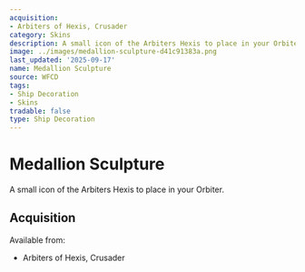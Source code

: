 ```yaml
---
acquisition:
- Arbiters of Hexis, Crusader
category: Skins
description: A small icon of the Arbiters Hexis to place in your Orbiter.
image: ../images/medallion-sculpture-d41c91383a.png
last_updated: '2025-09-17'
name: Medallion Sculpture
source: WFCD
tags:
- Ship Decoration
- Skins
tradable: false
type: Ship Decoration
---
```


# Medallion Sculpture

A small icon of the Arbiters Hexis to place in your Orbiter.

## Acquisition

Available from:
- Arbiters of Hexis, Crusader

